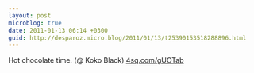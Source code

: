 ```yaml
---
layout: post
microblog: true
date: 2011-01-13 06:14 +0300
guid: http://desparoz.micro.blog/2011/01/13/t25390153518288896.html
---
```

Hot chocolate time. (@ Koko Black) [4sq.com/gUOTab](http://4sq.com/gUOTab)
